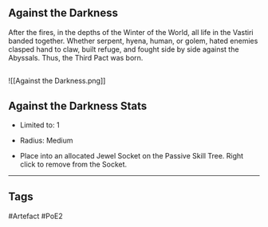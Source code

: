 ## Against the Darkness
After the fires, in the depths of the Winter of the World, all life in the Vastiri banded together.
Whether serpent, hyena, human, or golem, hated enemies clasped hand to claw, built refuge, and fought side by side against the Abyssals.
Thus, the Third Pact was born.
##
![[Against the Darkness.png]]
## Against the Darkness Stats
- Limited to: 1
- Radius: Medium

- Place into an allocated Jewel Socket on the Passive Skill Tree. Right click to remove from the Socket.


---
## Tags
#Artefact
#PoE2